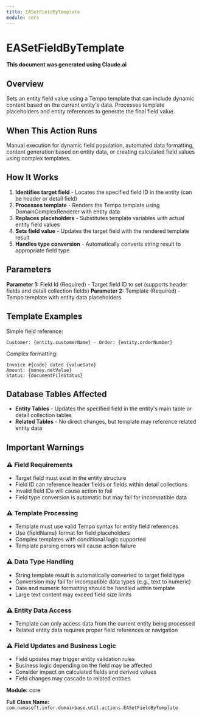 ```yaml
---
title: EASetFieldByTemplate
module: core
---
```



<div class='entity-flows'>

# EASetFieldByTemplate

**This document was generated using Claude.ai**

## Overview

Sets an entity field value using a Tempo template that can include dynamic content based on the current entity's data. Processes template placeholders and entity references to generate the final field value.

## When This Action Runs

Manual execution for dynamic field population, automated data formatting, content generation based on entity data, or creating calculated field values using complex templates.

## How It Works

1. **Identifies target field** - Locates the specified field ID in the entity (can be header or detail field)
2. **Processes template** - Renders the Tempo template using DomainComplexRenderer with entity data
3. **Replaces placeholders** - Substitutes template variables with actual entity field values
4. **Sets field value** - Updates the target field with the rendered template result
5. **Handles type conversion** - Automatically converts string result to appropriate field type

## Parameters

**Parameter 1:** Field Id (Required) - Target field ID to set (supports header fields and detail collection fields)
**Parameter 2:** Template (Required) - Tempo template with entity data placeholders

## Template Examples

Simple field reference:
```tempo
Customer: {entity.customerName} - Order: {entity.orderNumber}
```

Complex formatting:
```tempo
Invoice #{code} dated {valueDate} 
Amount: {money.netValue} 
Status: {documentFileStatus}
```

## Database Tables Affected

- **Entity Tables** - Updates the specified field in the entity's main table or detail collection tables
- **Related Tables** - No direct changes, but template may reference related entity data

## Important Warnings

### ⚠️ Field Requirements
- Target field must exist in the entity structure
- Field ID can reference header fields or fields within detail collections
- Invalid field IDs will cause action to fail
- Field type conversion is automatic but may fail for incompatible data

### ⚠️ Template Processing
- Template must use valid Tempo syntax for entity field references
- Use {fieldName} format for field placeholders
- Complex templates with conditional logic supported
- Template parsing errors will cause action failure

### ⚠️ Data Type Handling
- String template result is automatically converted to target field type
- Conversion may fail for incompatible data types (e.g., text to numeric)
- Date and numeric formatting should be handled within template
- Large text content may exceed field size limits

### ⚠️ Entity Data Access
- Template can only access data from the current entity being processed
- Related entity data requires proper field references or navigation

### ⚠️ Field Updates and Business Logic
- Field updates may trigger entity validation rules
- Business logic depending on the field may be affected
- Consider impact on calculated fields and derived values
- Field changes may cascade to related entities

**Module:** core

**Full Class Name:** `com.namasoft.infor.domainbase.util.actions.EASetFieldByTemplate`


</div>

